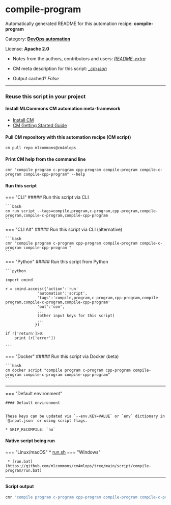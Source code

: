 # compile-program
Automatically generated README for this automation recipe: **compile-program**

Category: **[DevOps automation](..)**

License: **Apache 2.0**

* Notes from the authors, contributors and users: [*README-extra*](https://github.com/mlcommons/cm4mlops/tree/main/script/compile-program/README-extra.md)

* CM meta description for this script: *[_cm.json](https://github.com/mlcommons/cm4mlops/tree/main/script/compile-program/_cm.json)*
* Output cached? *False*

---
### Reuse this script in your project

#### Install MLCommons CM automation meta-framework

* [Install CM](https://docs.mlcommons.org/ck/install)
* [CM Getting Started Guide](https://docs.mlcommons.org/ck/getting-started/)

#### Pull CM repository with this automation recipe (CM script)

```cm pull repo mlcommons@cm4mlops```

#### Print CM help from the command line

````cmr "compile program c-program cpp-program compile-program compile-c-program compile-cpp-program" --help````

#### Run this script

=== "CLI"
    ##### Run this script via CLI

    ```bash
    cm run script --tags=compile,program,c-program,cpp-program,compile-program,compile-c-program,compile-cpp-program 
    ```
=== "CLI Alt"
    ##### Run this script via CLI (alternative)


    ```bash
    cmr "compile program c-program cpp-program compile-program compile-c-program compile-cpp-program " 
    ```

=== "Python"
    ##### Run this script from Python


    ```python

    import cmind

    r = cmind.access({'action':'run'
                  'automation':'script',
                  'tags':'compile,program,c-program,cpp-program,compile-program,compile-c-program,compile-cpp-program'
                  'out':'con',
                  ...
                  (other input keys for this script)
                  ...
                 })

    if r['return']>0:
        print (r['error'])

    ```


=== "Docker"
    ##### Run this script via Docker (beta)

    ```bash
    cm docker script "compile program c-program cpp-program compile-program compile-c-program compile-cpp-program" 
    ```
___

=== "Default environment"

    #### Default environment


    These keys can be updated via `--env.KEY=VALUE` or `env` dictionary in `@input.json` or using script flags.

    * SKIP_RECOMPILE: `no`



#### Native script being run
=== "Linux/macOS"
     * [run.sh](https://github.com/mlcommons/cm4mlops/tree/main/script/compile-program/run.sh)
=== "Windows"

     * [run.bat](https://github.com/mlcommons/cm4mlops/tree/main/script/compile-program/run.bat)
___
#### Script output
```bash
cmr "compile program c-program cpp-program compile-program compile-c-program compile-cpp-program "  -j
```